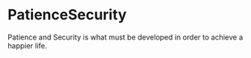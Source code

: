 # PatienceSecurity
Patience and Security is what must be developed in order to achieve a happier life.
